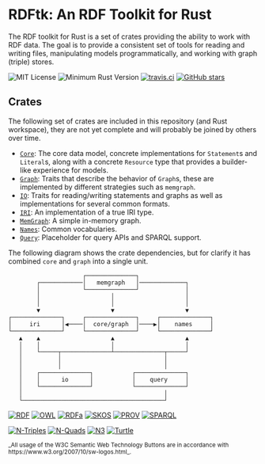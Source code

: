 # RDFtk: An RDF Toolkit for Rust

The RDF toolkit for Rust is a set of crates providing the ability to work with RDF data. The goal is to provide a 
consistent set of tools for reading and writing files, manipulating models programmatically, and working with graph
(triple) stores.

![MIT License](https://img.shields.io/badge/license-mit-118811.svg)
![Minimum Rust Version](https://img.shields.io/badge/Min%20Rust-1.40-green.svg)
[![travis.ci](https://travis-ci.org/johnstonskj/rust-rdftk.svg?branch=master)](https://travis-ci.org/johnstonskj/rust-rdftk)
[![GitHub stars](https://img.shields.io/github/stars/johnstonskj/rust-rdftk.svg)](https://github.com/johnstonskj/rust-rdftk/stargazers)

## Crates

The following set of crates are included in this repository (and Rust workspace), they are not yet complete and will 
probably be joined by others over time.

* [`Core`](./rdftk_core): The core data model, concrete implementations for `Statement`s and `Literal`s, along with a concrete
  `Resource` type that provides a builder-like experience for models. 
* [`Graph`](./rdftk_graph): Traits that describe the behavior of `Graph`s, these are implemented by different strategies such as `memgraph`.
* [`IO`](./rdftk_io): Traits for reading/writing statements and graphs as well as implementations for several common formats.
* [`IRI`](./rdftk_iri): An implementation of a true IRI type.
* [`MemGraph`](./rdftk_memgraph): A simple in-memory graph.
* [`Names`](./rdftk_names): Common vocabularies.
* [`Query`](./rdftk_query): Placeholder for query APIs and SPARQL support.

The following diagram shows the crate dependencies, but for clarify it has combined `core` and `graph` into a single 
unit.

```text
                     ┌──────────────┐
        ┌────────────│   memgraph   │─────────────┐
        │            └──────────────┘             │
        │                    │                    │
        │                    │                    │
        ▼                    ▼                    ▼
┌──────────────┐     ┌──────────────┐     ┌──────────────┐
│     iri      │◀────│  core/graph  │────▶│    names     │
└──────────────┘     └──────────────┘     └──────────────┘
   ▲    ▲                    ▲                    ▲
   │    │                    │                    │
   │    └─────┬──────────────┴──────────────┬─────┘
   │          │                             │
   │          │                             │
   │    ┌──────────────┐           ┌──────────────┐
   │    │      io      │           │    query     │
   │    └──────────────┘           └──────────────┘
   │                                        │
   └────────────────────────────────────────┘
```

[![RDF](https://www.w3.org/Icons/SW/Buttons/sw-rdf-blue.png)](http://www.w3.org/2001/sw/wiki/RDF)
[![OWL](https://www.w3.org/Icons/SW/Buttons/sw-owl-blue.png)](http://www.w3.org/2001/sw/wiki/OWL)
[![RDFa](https://www.w3.org/Icons/SW/Buttons/sw-rdfa-blue.png)](http://www.w3.org/2001/sw/wiki/RDFa)
[![SKOS](https://www.w3.org/Icons/SW/Buttons/sw-skos-blue.png)](http://www.w3.org/2001/sw/wiki/SKOS)
[![PROV](https://www.w3.org/Icons/SW/Buttons/sw-prov-blue.png)](http://www.w3.org/2001/sw/wiki/PROV)
[![SPARQL](https://www.w3.org/Icons/SW/Buttons/sw-sparql-blue.png)](http://www.w3.org/2001/sw/wiki/SPARQL/)


[![N-Triples](https://img.shields.io/badge/RDF-N--Triples-blue)](https://www.w3.org/TR/n-triples/)
[![N-Quads](https://img.shields.io/badge/RDF-N--Quads-blue)](https://www.w3.org/TR/n-quads/)
[![N3](https://img.shields.io/badge/RDF-N3-blue)](https://www.w3.org/TeamSubmission/n3/)
[![Turtle](https://img.shields.io/badge/RDF-Turtle-blue)](https://www.w3.org/TR/turtle/)

<div style="font-size: smaller">
_All usage of the W3C Semantic Web Technology Buttons are in accordance with https://www.w3.org/2007/10/sw-logos.html_.
</div>